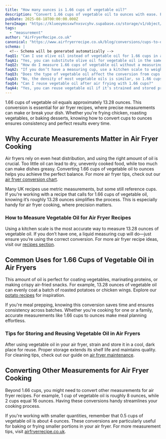 ```yaml
---
title: "How many ounces is 1.66 cups of vegetable oil?"
description: "Convert 1.66 cups of vegetable oil to ounces with ease. Perfect for air fryer recipes and precise cooking measurements."
pubDate: 2025-08-18T00:00:00.000Z
heroImage: "https://klueoymssxwfnxsvcyhv.supabase.co/storage/v1/object/public/Shmucket/how-many-ounces-is-1-66-cups-of-vegetable-oil.webp"
tags:
  - "measurement"
author: "AirFryerRecipe.co.uk"
canonical: "https://www.airfryerrecipe.co.uk/blog/conversions/cups-to-ounces/how-many-ounces-is-1-66-cups-of-vegetable-oil"
schema: |
  <!-- Schema will be generated automatically -->
faqQ1: "Can I use olive oil instead of vegetable oil for 1.66 cups in an air fryer?"
faqA1: "Yes, you can substitute olive oil for vegetable oil in the same quantity (13.28 ounces). However, olive oil has a lower smoke point, so adjust cooking temperatures slightly to avoid burning."
faqQ2: "How do I measure 1.66 cups of vegetable oil without a measuring cup?"
faqA2: "If you don’t have a measuring cup, use a kitchen scale to weigh out 13.28 ounces of vegetable oil. Alternatively, a standard UK tablespoon holds about 0.5 ounces, so you’d need roughly 26.5 tablespoons."
faqQ3: "Does the type of vegetable oil affect the conversion from cups to ounces?"
faqA3: "No, the density of most vegetable oils is similar, so 1.66 cups will always be approximately 13.28 ounces. However, oils like coconut oil (solid at room temperature) require melting before measuring."
faqQ4: "Can I reuse vegetable oil after air frying with 1.66 cups?"
faqA4: "Yes, you can reuse vegetable oil if it’s strained and stored properly. Avoid reusing oil that’s been overheated or used for strongly flavored foods, as it can affect taste and quality."
---
```

<p>1.66 cups of vegetable oil equals approximately 13.28 ounces. This conversion is essential for air fryer recipes, where precise measurements can make or break your dish. Whether you're frying chicken, roasting vegetables, or baking desserts, knowing how to convert cups to ounces ensures consistency and perfect results every time.</p>  

<h2>Why Accurate Measurements Matter in Air Fryer Cooking</h2>  
<p>Air fryers rely on even heat distribution, and using the right amount of oil is crucial. Too little oil can lead to dry, unevenly cooked food, while too much can make dishes greasy. Converting 1.66 cups of vegetable oil to ounces helps you achieve the perfect balance. For more air fryer tips, check out our <a href=https://www.airfryerrecipe.co.uk/air-fryer-conversion-chart>air fryer conversion chart</a>.</p>  

<p>Many UK recipes use metric measurements, but some still reference cups. If you're working with a recipe that calls for 1.66 cups of vegetable oil, knowing it’s roughly 13.28 ounces simplifies the process. This is especially handy for air fryer cooking, where precision matters.</p>  

<h3>How to Measure Vegetable Oil for Air Fryer Recipes</h3>  
<p>Using a kitchen scale is the most accurate way to measure 13.28 ounces of vegetable oil. If you don’t have one, a liquid measuring cup will do—just ensure you’re using the correct conversion. For more air fryer recipe ideas, visit our <a href=https://www.airfryerrecipe.co.uk/recipes>recipes section</a>.</p>  

<h2>Common Uses for 1.66 Cups of Vegetable Oil in Air Fryers</h2>  
<p>This amount of oil is perfect for coating vegetables, marinating proteins, or making crispy air-fried snacks. For example, 13.28 ounces of vegetable oil can evenly coat a batch of roasted potatoes or chicken wings. Explore our <a href=https://www.airfryerrecipe.co.uk/recipe-category/potatoes>potato recipes</a> for inspiration.</p>  

<p>If you're meal prepping, knowing this conversion saves time and ensures consistency across batches. Whether you're cooking for one or a family, accurate measurements like 1.66 cups to ounces make meal planning effortless.</p>  

<h3>Tips for Storing and Reusing Vegetable Oil in Air Fryers</h3>  
<p>After using vegetable oil in your air fryer, strain and store it in a cool, dark place for reuse. Proper storage extends its shelf life and maintains quality. For cleaning tips, check out our guide on <a href=https://www.airfryerrecipe.co.uk/air-fryer-cleaner>air fryer maintenance</a>.</p>  

<h2>Converting Other Measurements for Air Fryer Cooking</h2>  
<p>Beyond 1.66 cups, you might need to convert other measurements for air fryer recipes. For example, 1 cup of vegetable oil is roughly 8 ounces, while 2 cups equal 16 ounces. Having these conversions handy streamlines your cooking process.</p>  

<p>If you're working with smaller quantities, remember that 0.5 cups of vegetable oil is about 4 ounces. These conversions are particularly useful for baking or frying smaller portions in your air fryer. For more measurement tips, visit <a href=https://www.airfryerrecipe.co.uk>airfryerrecipe.co.uk</a>.</p>

